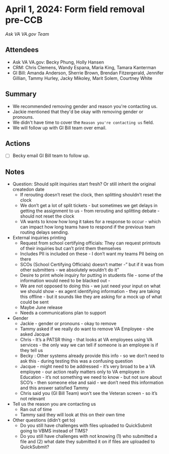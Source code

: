 # April 1, 2024: Form field removal pre-CCB
*Ask VA VA.gov Team*

## Attendees

- Ask VA VA.gov: Becky Phung, Holly Hansen
- CRM: Chris Clemens, Wandy Espana, Maria King, Tamara Kanterman
- GI Bill: Amanda Anderson, Sherrie Brown, Brendan Fitzergerald, Jennifer Gillian, Tammy Hurley, Jacky Mikoley, Marit Solem, Courtney White

## Summary

- We recommended removing gender and reason you're contacting us.
- Jackie mentioned that they'd be okay with removing gender or pronouns.
- We didn't have time to cover the `Reason you're contacting us` field.
- We will follow up with GI Bill team over email.

## Actions

- [ ] Becky email GI Bill team to follow up.

## Notes

- Question: Should split inquiries start fresh? Or still inherit the original createdon date
  - If rerouting doesn’t reset the clock, then splitting shouldn’t reset the clock
  - We don’t get a lot of split tickets - but sometimes we get delays in getting the assignment to us - from rerouting and splitting debate - should not reset the clock
  - VA wants to know how long it takes for a response to occur - which can impact how long teams have to respond if the previous team routing delays sending.
- External inquiries printing
  - Request from school certifying officials: They can request printouts of their inquiries but can’t print them themselves
  - Includes PII is included on these - I don’t want my teams PII being on there
  - SCOs (School Certifying Officials) doesn’t matter -” but if it was from other submitters - we absolutely wouldn’t do it”
  - Desire to print whole inquiry for putting in students file - some of the information would need to be blacked out -
  - We are not opposed to doing this - we just need your input on what we should show - ex agent identifying information - they are taking this offline - but it sounds like they are asking for a mock up of what could be sent
  - Maybe June release
  - Needs a communications plan to support
- Gender
  - Jackie - gender or pronouns - okay to remove
  - Tammy asked if we really do want to remove VA Employee - she asked Jacque
  - Chris - It’s a PATSR thing - that looks at VA employees using VA services - the only way we can tell if someone is an employee is if they tell us
  - Becky : Other systems already provide this info - so we don’t need to ask this - during testing this was a confusing question
  - Jacque - might need to be addressed - it’s very broad to be a VA employee - our action really matters only to VA employee in Education - it’s not something we need to know - but not sure about SCO’s  - then someone else and said - we don’t need this information and this answer satisfied Tammy
  - Chris said you (GI Bill Team)  won’t see the Veteran screen - so it’s not relevant
- Tell us the reason you are contacting us
  - Ran out of time
  - Tammy said they will look at this on their own time
- Other questions (didn’t get to)
  - Do you still have challenges with files uploaded to QuickSubmit going to VBMS instead of TIMS?
  - Do you still have challenges with not knowing (1) who submitted a file and (2) what date they submitted it on if files are uploaded to QuickSubmit?
